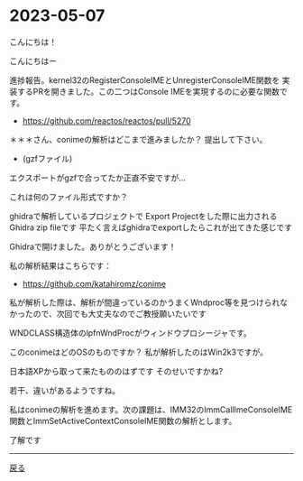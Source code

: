 # 2023-05-07

こんにちは！

こんにちはー

進捗報告。kernel32のRegisterConsoleIMEとUnregisterConsoleIME関数を
実装するPRを開きました。この二つはConsole IMEを実現するのに必要な関数です。

- https://github.com/reactos/reactos/pull/5270

＊＊＊さん、conimeの解析はどこまで進みましたか？
提出して下さい。

- (gzfファイル)

エクスポートがgzfで合ってたか正直不安ですが...

これは何のファイル形式ですか？

ghidraで解析しているプロジェクトで
Export Projectをした際に出力されるGhidra zip fileです
平たく言えばghidraでexportしたらこれが出てきた感じです

Ghidraで開けました。ありがとうございます！

私の解析結果はこちらです：

- https://github.com/katahiromz/conime

私が解析した際は、解析が間違っているのかうまくWndproc等を見つけられなかったので、次回でも大丈夫なのでご教授願いたいです

WNDCLASS構造体のlpfnWndProcがウィンドウプロシージャです。

このconimeはどのOSのものですか？
私が解析したのはWin2k3ですが。

日本語XPから取って来たもののはずです
そのせいですかね?

若干、違いがあるようですね。

私はconimeの解析を進めます。次の課題は、IMM32のImmCallImeConsoleIME関数とImmSetActiveContextConsoleIME関数の解析とします。

了解です

---

[戻る](2023-04-30.md)

